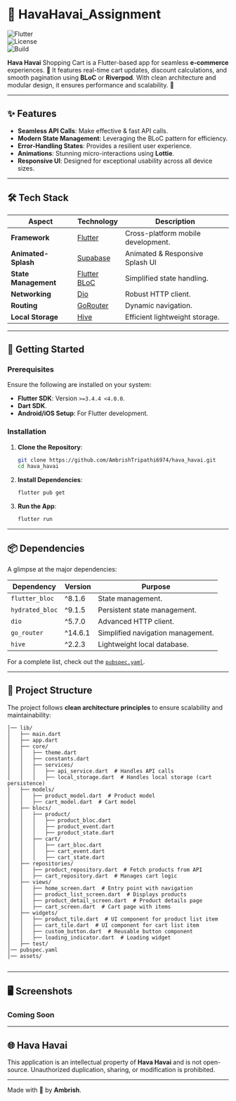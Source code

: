 # 🌟 HavaHavai_Assignment

![Flutter](https://img.shields.io/badge/Flutter-3.4.4-blue?style=flat-square&logo=flutter&logoColor=white)  
![License](https://img.shields.io/badge/License-MIT-green?style=flat-square)  
![Build](https://img.shields.io/badge/Build-Passing-brightgreen?style=flat-square)  

**Hava Havai** Shopping Cart is a Flutter-based app for seamless **e-commerce** experiences. 🛒 It features real-time cart updates, discount calculations, and smooth pagination using **BLoC** or **Riverpod**. With clean architecture and modular design, it ensures performance and scalability. 🚀

---  

## ✨ Features

- **Seamless API Calls**: Make effective & fast API calls.
- **Modern State Management**: Leveraging the BLoC pattern for efficiency.
- **Error-Handling States**: Provides a resilient user experience.
- **Animations**: Stunning micro-interactions using **Lottie**.
- **Responsive UI**: Designed for exceptional usability across all device sizes.

---  

## 🛠️ Tech Stack

| Aspect              | Technology           | Description                      |  
|---------------------|----------------------|----------------------------------|  
| **Framework**       | [Flutter](https://flutter.dev)   | Cross-platform mobile development. |  
| **Animated-Splash** | [Supabase](https://pub.dev/packages/animated_splash_screen) | Animated & Responsive Splash UI |  
| **State Management**| [Flutter BLoC](https://bloclibrary.dev/) | Simplified state handling. |  
| **Networking**      | [Dio](https://pub.dev/packages/dio) | Robust HTTP client.             |  
| **Routing**         | [GoRouter](https://pub.dev/packages/go_router) | Dynamic navigation.  |  
| **Local Storage**   | [Hive](https://pub.dev/packages/hive) | Efficient lightweight storage.|  

---  

## 🚀 Getting Started

### Prerequisites

Ensure the following are installed on your system:
- **Flutter SDK**: Version `>=3.4.4 <4.0.0`.
- **Dart SDK**.
- **Android/iOS Setup**: For Flutter development.

### Installation

1. **Clone the Repository**:
   ```bash  
   git clone https://github.com/AmbrishTripathi6974/hava_havai.git  
   cd hava_havai  
   ```  

2. **Install Dependencies**:
   ```bash  
   flutter pub get  
   ```  

3. **Run the App**:
   ```bash  
   flutter run  
   ```  

---  

## 📦 Dependencies

A glimpse at the major dependencies:

| Dependency            | Version | Purpose                                  |  
|-----------------------|---------|------------------------------------------|  
| `flutter_bloc`        | ^8.1.6  | State management.                        |  
| `hydrated_bloc`       | ^9.1.5  | Persistent state management.             |  
| `dio`                 | ^5.7.0  | Advanced HTTP client.                    |  
| `go_router`           | ^14.6.1 | Simplified navigation management.        |  
| `hive`                | ^2.2.3  | Lightweight local database.              |  

For a complete list, check out the [`pubspec.yaml`](./pubspec.yaml).

---  

## 📖 Project Structure

The project follows **clean architecture principles** to ensure scalability and maintainability:

```
│── lib/
│   ├── main.dart
│   ├── app.dart
│   ├── core/
│   │   ├── theme.dart
│   │   ├── constants.dart
│   │   ├── services/
│   │   │   ├── api_service.dart  # Handles API calls
│   │   │   ├── local_storage.dart  # Handles local storage (cart persistence)
│   ├── models/
│   │   ├── product_model.dart  # Product model
│   │   ├── cart_model.dart  # Cart model
│   ├── blocs/
│   │   ├── product/
│   │   │   ├── product_bloc.dart
│   │   │   ├── product_event.dart
│   │   │   ├── product_state.dart
│   │   ├── cart/
│   │   │   ├── cart_bloc.dart
│   │   │   ├── cart_event.dart
│   │   │   ├── cart_state.dart
│   ├── repositories/
│   │   ├── product_repository.dart  # Fetch products from API
│   │   ├── cart_repository.dart  # Manages cart logic
│   ├── views/
│   │   ├── home_screen.dart  # Entry point with navigation
│   │   ├── product_list_screen.dart  # Displays products
│   │   ├── product_detail_screen.dart  # Product details page
│   │   ├── cart_screen.dart  # Cart page with items
│   ├── widgets/
│   │   ├── product_tile.dart  # UI component for product list item
│   │   ├── cart_tile.dart  # UI component for cart list item
│   │   ├── custom_button.dart  # Reusable button component
│   │   ├── loading_indicator.dart  # Loading widget
│   ├── test/
│── pubspec.yaml
│── assets/


```  

---  

## 🖥️ Screenshots

### Coming Soon

---  

## 🌐 Hava Havai

This application is an intellectual property of **Hava Havai** and is not open-source. Unauthorized duplication, sharing, or modification is prohibited.

---   

Made with 💙 by **Ambrish**.  
